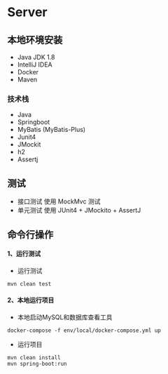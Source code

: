 # Server

## 本地环境安装

- Java JDK 1.8
- IntelliJ IDEA
- Docker
- Maven

### 技术栈

- Java
- Springboot
- MyBatis (MyBatis-Plus)
- Junit4
- JMockit
- h2
- Assertj

## 测试

- 接口测试 使用 MockMvc 测试
- 单元测试 使用 JUnit4 + JMockito + AssertJ

## 命令行操作

#### 1、运行测试

* 运行测试

```shell
mvn clean test
```

#### 2、本地运行项目

* 本地启动MySQL和数据库查看工具

```shell
docker-compose -f env/local/docker-compose.yml up
```

* 运行项目

```shell
mvn clean install
mvn spring-boot:run
 ```

